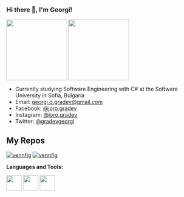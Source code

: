 ### Hi there 👋, I'm Georgi!

<div>
  <img height="160" align="left" src="https://github-readme-stats.vercel.app/api?username=GeorgiGradev&count_private=true&true&hide=issues&show_icons=true" />
  <img height="160" src="https://github-readme-stats.vercel.app/api/top-langs/?username=GeorgiGradev&layout=compact" />
</div>

- Currently studying Software Engineering with C# at the Software University in Sofia, Bulgaria
- Email: georgi.d.gradev@gmail.com
- Facebook: <a href="https://www.facebook.com/joro.gradev">@joro.gradev</a>    
- Instagram: <a href="https://www.instagram.com/joro.gradev">@joro.gradev</a>   
- Twitter: <a href="https://twitter.com/georgi__gradev">@gradevgeorgi</a> 

## My Repos

[![vennfig](https://github-readme-stats.vercel.app/api/pin/?username=GeorgiGradev&repo=SoftUni&show_owner=true)](https://github.com/GeorgiGradev/SoftUni)
[![vennfig](https://github-readme-stats.vercel.app/api/pin/?username=GeorgiGradev&repo=FreeCodeCamp&show_owner=true)](https://github.com/GeorgiGradev/FreeCodeCamp)

**Languages and Tools:**  

<code><img height="40" src="https://ctl.s6img.com/society6/img/nV1AknlqVm6ykWmiFTdjq2z-dIs/w_1500/prints/~artwork/s6-original-art-uploads/society6/uploads/misc/6668936326d74c3a8bf31df3bc0430eb"></code>
<code><img height="40" src="https://fiverr-res.cloudinary.com/images/t_main1,q_auto,f_auto,q_auto,f_auto/gigs/124446395/original/b68691adbfd454ea4173b4f213f9b7b11a5c426e/create-er-diagrams-develop-database-offer-tech-support.png"></code>
<code><img height="40" src="https://encrypted-tbn0.gstatic.com/images?q=tbn:ANd9GcTTnlf8RZSA2jnQPDUql_UmSztuFLmp8U6h2A&usqp=CAU"></code>


